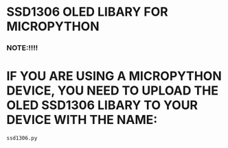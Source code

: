 # SSD1306 OLED LIBARY FOR MICROPYTHON

### NOTE:!!!!

# IF YOU ARE USING A MICROPYTHON DEVICE, YOU NEED TO UPLOAD THE OLED SSD1306 LIBARY TO YOUR DEVICE WITH THE NAME:



```
ssd1306.py

```